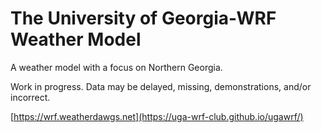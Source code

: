 # The University of Georgia-WRF Weather Model

A weather model with a focus on Northern Georgia.

Work in progress. Data may be delayed, missing, demonstrations, and/or incorrect.

[https://wrf.weatherdawgs.net](https://uga-wrf-club.github.io/ugawrf/)
